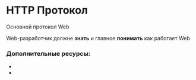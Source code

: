 
# HTTP Протокол

Основной протокол Web

Web-разработчик должне **знать** и главное **понимать** как работает Web











### Дополнительные ресурсы:

-
-